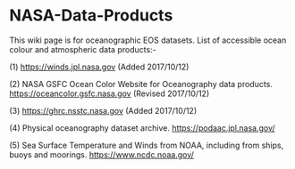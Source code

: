 # NASA-Data-Products
This wiki page is for oceanographic EOS datasets. List of accessible ocean colour and atmospheric data products:-

(1) https://winds.jpl.nasa.gov </cr>
(Added 2017/10/12)

(2) NASA GSFC Ocean Color Website for Oceanography data products.</cr> 
https://oceancolor.gsfc.nasa.gov 
(Revised 2017/10/12)

(3) https://ghrc.nsstc.nasa.gov </cr>
(Added 2017/10/12)

(4) Physical oceanography dataset archive.</cr>
https://podaac.jpl.nasa.gov/

(5) Sea Surface Temperature and Winds from NOAA, including from ships, buoys and moorings.</cr>
https://www.ncdc.noaa.gov/



